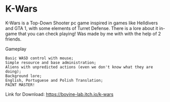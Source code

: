 # K-Wars
K-Wars is a Top-Down Shooter pc game inspired in games like Helldivers and GTA 1, with some elements of Turret Defense. There is a lore about it in-game that you can check playing! Was made by me with with the help of 2 friends.

Gameplay

    Basic WASD control with mouse;
    Simple resource and base administration;
    Aliens with unpredicted actions (even we don't know what they are doing);
    Background lore;
    English, Portuguese and Polish Translation;
    PAINT MASTER!
    
Link for Download:
https://bovine-lab.itch.io/k-wars
